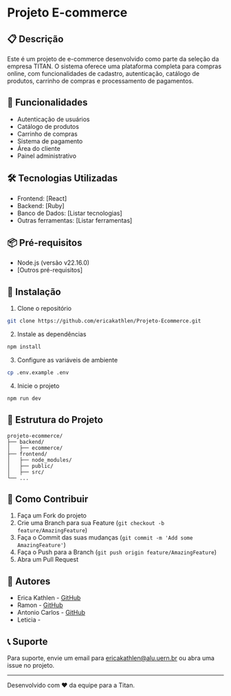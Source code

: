 ﻿# Projeto E-commerce

## 📋 Descrição
Este é um projeto de e-commerce desenvolvido como parte da seleção da empresa TITAN. O sistema oferece uma plataforma completa para compras online, com funcionalidades de cadastro, autenticação, catálogo de produtos, carrinho de compras e processamento de pagamentos.

## 🚀 Funcionalidades
- Autenticação de usuários
- Catálogo de produtos
- Carrinho de compras
- Sistema de pagamento
- Área do cliente
- Painel administrativo

## 🛠️ Tecnologias Utilizadas
- Frontend: [React]
- Backend: [Ruby]
- Banco de Dados: [Listar tecnologias]
- Outras ferramentas: [Listar ferramentas]

## 📦 Pré-requisitos
- Node.js (versão v22.16.0)
- [Outros pré-requisitos]

## 🔧 Instalação
1. Clone o repositório
```bash
git clone https://github.com/ericakathlen/Projeto-Ecommerce.git
```

2. Instale as dependências
```bash
npm install
```

3. Configure as variáveis de ambiente
```bash
cp .env.example .env
```

4. Inicie o projeto
```bash
npm run dev
```

## 📝 Estrutura do Projeto
```
projeto-ecommerce/
├── backend/
│   ├── ecommerce/
├── frontend/
│   ├── node_modules/
│   ├── public/
│   ├── src/
└── ...
```

## 🤝 Como Contribuir
1. Faça um Fork do projeto
2. Crie uma Branch para sua Feature (`git checkout -b feature/AmazingFeature`)
3. Faça o Commit das suas mudanças (`git commit -m 'Add some AmazingFeature'`)
4. Faça o Push para a Branch (`git push origin feature/AmazingFeature`)
5. Abra um Pull Request

## 👥 Autores
- Erica Kathlen - [GitHub](https://github.com/ericakathlen)
- Ramon - [GitHub](https://github.com/ramonsll)
- Antonio Carlos - [GitHub](https://github.com/Antonio-CarIos)
- Leticia - 

## 📞 Suporte
Para suporte, envie um email para ericakathlen@alu.uern.br ou abra uma issue no projeto.

---
Desenvolvido com ❤️ da equipe para a Titan.

